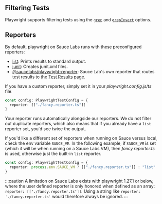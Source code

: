 ## Filtering Tests

Playwright supports filtering tests using the [`grep`](/web-apps/automated-testing/playwright/yaml/#grep) and [`grepInvert`](/web-apps/automated-testing/playwright/yaml/#grepinvert) options.

## Reporters

By default, playwright on Sauce Labs runs with these preconfigured reporters:

- [list](https://playwright.dev/docs/test-reporters#list-reporter): Prints results to standard output.
- [junit](https://playwright.dev/docs/test-reporters#junit-reporter): Creates junit.xml files.
- [@saucelabs/playwright-reporter](https://github.com/saucelabs/sauce-playwright-reporter): Sauce Lab's own reporter that routes test results to the [Test Results](/test-results/viewing-test-results/) page.

If you have a custom reporter, simply set it in your _playwright.config.js/ts_ file:

```typescript
const config: PlaywrightTestConfig = {
  reporter: [["./fancy.reporter.ts"]]
}
```

Your reporter runs automatically alongside our reporters.
We do not filter out duplicate reporters, which also means that if you already have a `list` reporter set, you'd see twice the output.

If you'd like a different set of reporters when running on Sauce versus local, check the env variable `SAUCE_VM`. In the following example, if `SAUCE_VM` is set (which it will be when running on a Sauce Labs VM), then _fancy.reporter.ts_ is used, otherwise just the built-in `list` reporter.

```typescript
const config: PlaywrightTestConfig = {
  reporter: process.env.SAUCE_VM ? [["./fancy.reporter.ts"]] : "list"
}
```

:::caution
A limitation on Sauce Labs exists with playwright 1.27.1 or below, where the user defined reporter is only honored when defined as an array: `reporter: [['./fancy.reporter.ts']]`. Using a string like `reporter: './fancy.reporter.ts'` would therefore always be ignored.
:::
